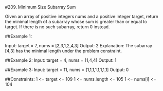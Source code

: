 #209. Minimum Size Subarray Sum

Given an array of positive integers nums and a positive integer target, return the minimal length of a
subarray
whose sum is greater than or equal to target. If there is no such subarray, return 0 instead.

##Example 1:

Input: target = 7, nums = [2,3,1,2,4,3]
Output: 2
Explanation: The subarray [4,3] has the minimal length under the problem constraint.

##Example 2:
Input: target = 4, nums = [1,4,4]
Output: 1

##Example 3:
Input: target = 11, nums = [1,1,1,1,1,1,1,1]
Output: 0


##Constraints:
1 <= target <= 109
1 <= nums.length <= 105
1 <= nums[i] <= 104